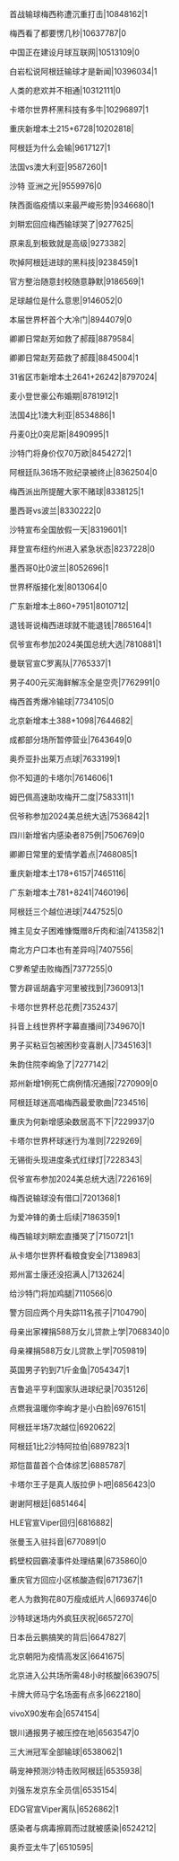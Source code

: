 首战输球梅西称遭沉重打击|10848162|1

梅西看了都要愣几秒|10637787|0

中国正在建设月球互联网|10513109|0

白岩松说阿根廷输球才是新闻|10396034|1

人类的悲欢并不相通|10312111|0

卡塔尔世界杯黑科技有多牛|10296897|1

重庆新增本土215+6728|10202818|

阿根廷为什么会输|9617127|1

法国vs澳大利亚|9587260|1

沙特 亚洲之光|9559976|0

陕西面临疫情以来最严峻形势|9346680|1

刘畊宏回应梅西输球哭了|9277625|

原来乱到极致就是高级|9273382|

吹掉阿根廷进球的黑科技|9238459|1

官方整治随意封校随意静默|9186569|1

足球越位是什么意思|9146052|0

本届世界杯首个大冷门|8944079|0

卿卿日常赵芳如救了郝葭|8879584|

卿卿日常赵芳茹救了郝葭|8845004|1

31省区市新增本土2641+26242|8797024|

麦小登世豪公布婚期|8781912|1

法国4比1澳大利亚|8534886|1

丹麦0比0突尼斯|8490995|1

沙特门将身价仅70万欧|8454272|1

阿根廷队36场不败纪录被终止|8362504|0

梅西派出所提醒大家不赌球|8338125|1

墨西哥vs波兰|8330222|0

沙特宣布全国放假一天|8319601|1

拜登宣布纽约州进入紧急状态|8237228|0

墨西哥0比0波兰|8052696|1

世界杯版接化发|8013064|0

广东新增本土860+7951|8010712|

退钱哥说梅西进球就不能退钱|7865164|1

侃爷宣布参加2024美国总统大选|7810881|1

曼联官宣C罗离队|7765337|1

男子400元买海鲜解冻全是空壳|7762991|0

梅西首秀爆冷输球|7734105|0

北京新增本土388+1098|7644682|

成都部分场所暂停营业|7643649|0

奥乔亚扑出莱万点球|7633199|1

你不知道的卡塔尔|7614606|1

姆巴佩高速助攻梅开二度|7583311|1

侃爷称参加2024美总统大选|7536842|1

四川新增省内感染者875例|7506769|0

卿卿日常里的爱情学着点|7468085|1

重庆新增本土178+6157|7465116|

广东新增本土781+8241|7460196|

阿根廷三个越位进球|7447525|0

摊主见女子困难慷慨赠8斤肉和油|7413582|1

南北方户口本也有差异吗|7407556|

C罗希望击败梅西|7377255|0

警方辟谣胡鑫宇河里被找到|7360913|1

卡塔尔世界杯总花费|7352437|

抖音上线世界杯字幕直播间|7349670|1

男子买粘豆包被困秒变喜剧人|7345163|1

朱韵住院李峋急了|7277142|

郑州新增1例死亡病例情况通报|7270909|0

阿根廷球迷高唱梅西最爱歌曲|7234516|

重庆为何新增感染数居高不下|7229937|0

卡塔尔世界杯球迷行为准则|7229269|

无锡街头现进度条式红绿灯|7228343|

侃爷宣布参加2024美总统大选|7226169|

梅西说输球没有借口|7201368|1

为爱冲锋的勇士后续|7186359|1

梅西输球刘畊宏直播哭了|7150721|1

从卡塔尔世界杯看粮食安全|7138983|

郑州富士康还没招满人|7132624|

给沙特门将加鸡腿|7110566|0

警方回应两个月失踪11名孩子|7104790|

母亲出家裸捐588万女儿贷款上学|7068340|0

母亲裸捐588万女儿贷款上学|7059819|

英国男子钓到71斤金鱼|7054347|1

吉鲁追平亨利国家队进球纪录|7035126|

点燃我温暖你李峋才是小白脸|6976151|

阿根廷半场7次越位|6920622|

阿根廷1比2沙特阿拉伯|6897823|1

郑恺苗苗首个合体综艺|6885787|

卡塔尔王子是真人版拉伊卜吧|6856423|0

谢谢阿根廷|6851464|

HLE官宣Viper回归|6816882|

张曼玉入驻抖音|6770891|0

鹤壁校园霸凌事件处理结果|6735860|0

重庆官方回应小区核酸造假|6717367|1

老人为救狗花80万瘦成纸片人|6693746|0

沙特球迷场内外疯狂庆祝|6657270|

日本岳云鹏搞笑的背后|6647827|

北京朝阳为疫情高发区|6641675|

北京进入公共场所需48小时核酸|6639075|

卡牌大师马宁名场面有点多|6622180|

vivoX90发布会|6574154|

银川通报男子被压控在地|6563547|0

三大洲冠军全部输球|6538062|1

萌宠神预测沙特击败阿根廷|6535938|

刘强东发京东全员信|6535154|

EDG官宣Viper离队|6526862|1

感染者与病毒擦肩而过就被感染|6524212|

奥乔亚太牛了|6510595|

